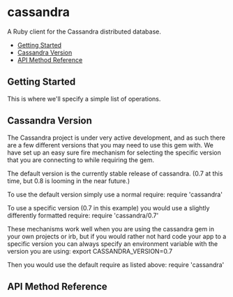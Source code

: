 # cassandra 
A Ruby client for the Cassandra distributed database.

* [Getting Started](#getting-started)
* [Cassandra Version](#cassandra-version)
* [API Method Reference](#api-method-reference)

## Getting Started

This is where we'll specify a simple list of operations.

## Cassandra Version

The Cassandra project is under very active development, and as such
there are a few different versions that you may need to use this gem
with.  We have set up an easy sure fire mechanism for selecting the
specific version that you are connecting to while requiring the gem.

The default version is the currently stable release of cassandra.  (0.7
at this time, but 0.8 is looming in the near future.)

To use the default version simply use a normal require:
    require 'cassandra'

To use a specific version (0.7 in this example) you would use a 
slightly differently formatted require:
    require 'cassandra/0.7'

These mechanisms work well when you are using the cassandra gem in your
own projects or irb, but if you would rather not hard code your app to a
specific version you can always specify an environment variable with the
version you are using:
    export CASSANDRA_VERSION=0.7

Then you would use the default require as listed above:
    require 'cassandra'

## API Method Reference
